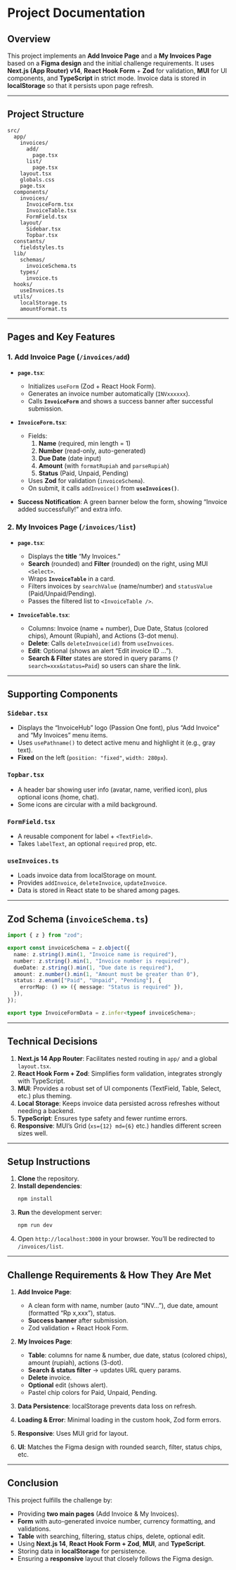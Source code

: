 # Project Documentation

## Overview

This project implements an **Add Invoice Page** and a **My Invoices Page** based on a **Figma design** and the initial challenge requirements. It uses **Next.js (App Router) v14**, **React Hook Form** + **Zod** for validation, **MUI** for UI components, and **TypeScript** in strict mode. Invoice data is stored in **localStorage** so that it persists upon page refresh.

---

## Project Structure

```
src/
  app/
    invoices/
      add/
        page.tsx
      list/
        page.tsx
    layout.tsx
    globals.css
    page.tsx
  components/
    invoices/
      InvoiceForm.tsx
      InvoiceTable.tsx
      FormField.tsx
    layout/
      Sidebar.tsx
      Topbar.tsx
  constants/
    fieldstyles.ts
  lib/
    schemas/
      invoiceSchema.ts
    types/
      invoice.ts
  hooks/
    useInvoices.ts
  utils/
    localStorage.ts
    amountFormat.ts
```

---

## Pages and Key Features

### 1. Add Invoice Page (`/invoices/add`)

- **`page.tsx`**:
  - Initializes `useForm` (Zod + React Hook Form).
  - Generates an invoice number automatically (`INVxxxxxx`).
  - Calls **`InvoiceForm`** and shows a success banner after successful submission.

- **`InvoiceForm.tsx`**:
  - Fields:
    1. **Name** (required, min length = 1)
    2. **Number** (read-only, auto-generated)
    3. **Due Date** (date input)
    4. **Amount** (with `formatRupiah` and `parseRupiah`)
    5. **Status** (Paid, Unpaid, Pending)
  - Uses **Zod** for validation (`invoiceSchema`).
  - On submit, it calls `addInvoice()` from **`useInvoices()`**.

- **Success Notification**: A green banner below the form, showing “Invoice added successfully!” and extra info.

### 2. My Invoices Page (`/invoices/list`)

- **`page.tsx`**:
  - Displays the **title** “My Invoices.”
  - **Search** (rounded) and **Filter** (rounded) on the right, using MUI `<Select>`.
  - Wraps **`InvoiceTable`** in a card.
  - Filters invoices by `searchValue` (name/number) and `statusValue` (Paid/Unpaid/Pending).
  - Passes the filtered list to `<InvoiceTable />`.

- **`InvoiceTable.tsx`**:
  - Columns: Invoice (name + number), Due Date, Status (colored chips), Amount (Rupiah), and Actions (3-dot menu).
  - **Delete**: Calls `deleteInvoice(id)` from `useInvoices`.
  - **Edit**: Optional (shows an alert “Edit invoice ID …”).
  - **Search & Filter** states are stored in query params (`?search=xxx&status=Paid`) so users can share the link.

---

## Supporting Components

### **`Sidebar.tsx`**

- Displays the “InvoiceHub” logo (Passion One font), plus “Add Invoice” and “My Invoices” menu items.
- Uses `usePathname()` to detect active menu and highlight it (e.g., gray text).
- **Fixed** on the left (`position: "fixed"`, `width: 280px`).

### **`Topbar.tsx`**

- A header bar showing user info (avatar, name, verified icon), plus optional icons (home, chat).
- Some icons are circular with a mild background.

### **`FormField.tsx`**

- A reusable component for label + `<TextField>`.
- Takes `labelText`, an optional `required` prop, etc.

### **`useInvoices.ts`**

- Loads invoice data from localStorage on mount.
- Provides `addInvoice`, `deleteInvoice`, `updateInvoice`.
- Data is stored in React state to be shared among pages.

---

## Zod Schema (`invoiceSchema.ts`)

```ts
import { z } from "zod";

export const invoiceSchema = z.object({
  name: z.string().min(1, "Invoice name is required"),
  number: z.string().min(1, "Invoice number is required"),
  dueDate: z.string().min(1, "Due date is required"),
  amount: z.number().min(1, "Amount must be greater than 0"),
  status: z.enum(["Paid", "Unpaid", "Pending"], {
    errorMap: () => ({ message: "Status is required" }),
  }),
});

export type InvoiceFormData = z.infer<typeof invoiceSchema>;
```

---

## Technical Decisions

1. **Next.js 14 App Router**: Facilitates nested routing in `app/` and a global `layout.tsx`.
2. **React Hook Form + Zod**: Simplifies form validation, integrates strongly with TypeScript.
3. **MUI**: Provides a robust set of UI components (TextField, Table, Select, etc.) plus theming.
4. **Local Storage**: Keeps invoice data persisted across refreshes without needing a backend.
5. **TypeScript**: Ensures type safety and fewer runtime errors.
6. **Responsive**: MUI’s Grid (`xs={12} md={6}` etc.) handles different screen sizes well.

---

## Setup Instructions

1. **Clone** the repository.
2. **Install dependencies**:
   ```bash
   npm install
   ```
3. **Run** the development server:
   ```bash
   npm run dev
   ```
4. Open `http://localhost:3000` in your browser. You’ll be redirected to `/invoices/list`.

---

## Challenge Requirements & How They Are Met

1. **Add Invoice Page**:
   - A clean form with name, number (auto “INV...”), due date, amount (formatted “Rp x,xxx”), status.
   - **Success banner** after submission.
   - Zod validation + React Hook Form.

2. **My Invoices Page**:
   - **Table**: columns for name & number, due date, status (colored chips), amount (rupiah), actions (3-dot).
   - **Search & status filter** → updates URL query params.
   - **Delete** invoice.
   - **Optional** edit (shows alert).
   - Pastel chip colors for Paid, Unpaid, Pending.

3. **Data Persistence**: localStorage prevents data loss on refresh.
4. **Loading & Error**: Minimal loading in the custom hook, Zod form errors.
5. **Responsive**: Uses MUI grid for layout.
6. **UI**: Matches the Figma design with rounded search, filter, status chips, etc.

---

## Conclusion

This project fulfills the challenge by:

- Providing **two main pages** (Add Invoice & My Invoices).
- **Form** with auto-generated invoice number, currency formatting, and validations.
- **Table** with searching, filtering, status chips, delete, optional edit.
- Using **Next.js 14**, **React Hook Form + Zod**, **MUI**, and **TypeScript**.
- Storing data in **localStorage** for persistence.
- Ensuring a **responsive** layout that closely follows the Figma design.

